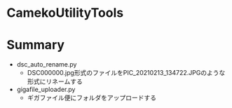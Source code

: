# CamekoUtilityTools

# Summary
* dsc_auto_rename.py
  * DSC000000.jpg形式のファイルをPIC_20210213_134722.JPGのような形式にリネームする
* gigafile_uploader.py
  * ギガファイル便にフォルダをアップロードする

  
